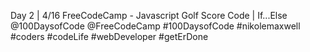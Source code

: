 Day 2 | 4/16
FreeCodeCamp - Javascript 
Golf Score Code | If...Else 
@100DaysofCode @FreeCodeCamp #100DaysofCode #nikolemaxwell
#coders #codeLife #webDeveloper #getErDone